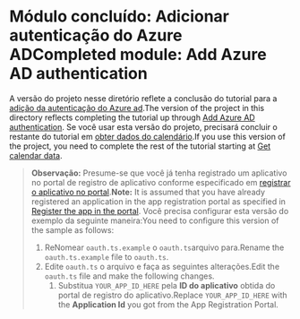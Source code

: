 # <a name="completed-module-add-azure-ad-authentication"></a><span data-ttu-id="b5f26-101">Módulo concluído: Adicionar autenticação do Azure AD</span><span class="sxs-lookup"><span data-stu-id="b5f26-101">Completed module: Add Azure AD authentication</span></span>

<span data-ttu-id="b5f26-102">A versão do projeto nesse diretório reflete a conclusão do tutorial para a [adição da autenticação do Azure ad](https://docs.microsoft.com/graph/training/angular-tutorial?tutorial-step=3).</span><span class="sxs-lookup"><span data-stu-id="b5f26-102">The version of the project in this directory reflects completing the tutorial up through [Add Azure AD authentication](https://docs.microsoft.com/graph/training/angular-tutorial?tutorial-step=3).</span></span> <span data-ttu-id="b5f26-103">Se você usar esta versão do projeto, precisará concluir o restante do tutorial em [obter dados do calendário](https://docs.microsoft.com/graph/training/angular-tutorial?tutorial-step=4).</span><span class="sxs-lookup"><span data-stu-id="b5f26-103">If you use this version of the project, you need to complete the rest of the tutorial starting at [Get calendar data](https://docs.microsoft.com/graph/training/angular-tutorial?tutorial-step=4).</span></span>

> <span data-ttu-id="b5f26-104">**Observação:** Presume-se que você já tenha registrado um aplicativo no portal de registro de aplicativo conforme especificado em [registrar o aplicativo no portal](https://docs.microsoft.com/graph/training/angular-tutorial?tutorial-step=2).</span><span class="sxs-lookup"><span data-stu-id="b5f26-104">**Note:** It is assumed that you have already registered an application in the app registration portal as specified in [Register the app in the portal](https://docs.microsoft.com/graph/training/angular-tutorial?tutorial-step=2).</span></span> <span data-ttu-id="b5f26-105">Você precisa configurar esta versão do exemplo da seguinte maneira:</span><span class="sxs-lookup"><span data-stu-id="b5f26-105">You need to configure this version of the sample as follows:</span></span>
>
> 1. <span data-ttu-id="b5f26-106">ReNomear `oauth.ts.example` o `oauth.ts`arquivo para.</span><span class="sxs-lookup"><span data-stu-id="b5f26-106">Rename the `oauth.ts.example` file to `oauth.ts`.</span></span>
> 1. <span data-ttu-id="b5f26-107">Edite `oauth.ts` o arquivo e faça as seguintes alterações.</span><span class="sxs-lookup"><span data-stu-id="b5f26-107">Edit the `oauth.ts` file and make the following changes.</span></span>
>     1. <span data-ttu-id="b5f26-108">Substitua `YOUR_APP_ID_HERE` pela **ID do aplicativo** obtida do portal de registro do aplicativo.</span><span class="sxs-lookup"><span data-stu-id="b5f26-108">Replace `YOUR_APP_ID_HERE` with the **Application Id** you got from the App Registration Portal.</span></span>